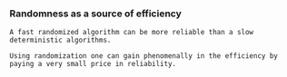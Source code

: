   
### Randomness as a source of efficiency
    A fast randomized algorithm can be more reliable than a slow deterministic algorithms.
    
    Using randomization one can gain phenomenally in the efficiency by paying a very small price in reliability.
